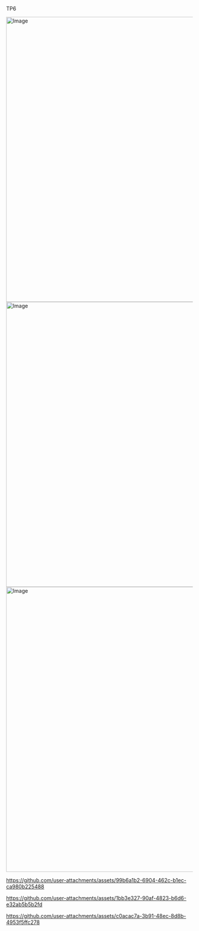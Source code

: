 TP6

<img width="1365" height="767" alt="Image" src="https://github.com/user-attachments/assets/921749e6-3317-45b6-8328-0a578db17684" />

<img width="1365" height="767" alt="Image" src="https://github.com/user-attachments/assets/6c421791-3de1-4b09-891f-6524c1e0276b" />

<img width="1365" height="767" alt="Image" src="https://github.com/user-attachments/assets/4e878ac0-95da-45b1-84a3-6ddd8fbb79a1" />


https://github.com/user-attachments/assets/99b6a1b2-6904-462c-b1ec-ca980b225488




https://github.com/user-attachments/assets/1bb3e327-90af-4823-b6d6-e32ab5b5b2fd


https://github.com/user-attachments/assets/c0acac7a-3b91-48ec-8d8b-4953f5ffc278
